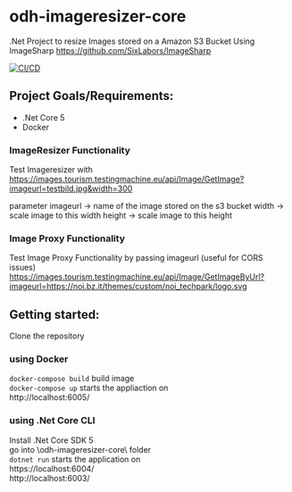 # odh-imageresizer-core

.Net Project to resize Images stored on a Amazon S3 Bucket
Using ImageSharp https://github.com/SixLabors/ImageSharp

[![CI/CD](https://github.com/noi-techpark/odh-imageresizer-core/actions/workflows/main.yml/badge.svg)](https://github.com/noi-techpark/odh-imageresizer-core/actions/workflows/main.yml)

## Project Goals/Requirements:

* .Net Core 5
* Docker

### ImageResizer Functionality

Test Imageresizer with
https://images.tourism.testingmachine.eu/api/Image/GetImage?imageurl=testbild.jpg&width=300

parameter
imageurl -> name of the image stored on the s3 bucket
width -> scale image to this width
height -> scale image to this height

### Image Proxy Functionality

Test Image Proxy Functionality by passing imageurl (useful for CORS issues)
https://images.tourism.testingmachine.eu/api/Image/GetImageByUrl?imageurl=https://noi.bz.it/themes/custom/noi_techpark/logo.svg


## Getting started:

Clone the repository

### using Docker

`docker-compose build` build image  
`docker-compose up` starts the appliaction on  
http://localhost:6005/

### using .Net Core CLI

Install .Net Core SDK 5\
go into \odh-imageresizer-core\ folder \
`dotnet run`
starts the application on   
https://localhost:6004/  
http://localhost:6003/
